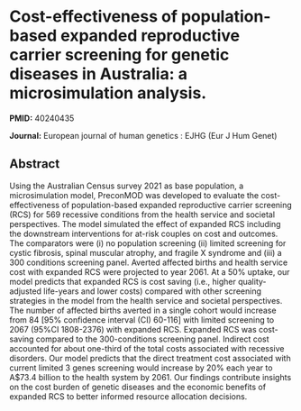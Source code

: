 # Cost-effectiveness of population-based expanded reproductive carrier screening for genetic diseases in Australia: a microsimulation analysis.

**PMID:** 40240435

**Journal:** European journal of human genetics : EJHG (Eur J Hum Genet)

## Abstract

Using the Australian Census survey 2021 as base population, a microsimulation model, PreconMOD was
developed to evaluate the cost-effectiveness of population-based expanded reproductive carrier
screening (RCS) for 569 recessive conditions from the health service and societal perspectives. The
model simulated the effect of expanded RCS including the downstream interventions for at-risk
couples on cost and outcomes. The comparators were (i) no population screening (ii) limited
screening for cystic fibrosis, spinal muscular atrophy, and fragile X syndrome and (iii) a 300
conditions screening panel. Averted affected births and health service cost with expanded RCS were
projected to year 2061. At a 50% uptake, our model predicts that expanded RCS is cost saving (i.e.,
higher quality-adjusted life-years and lower costs) compared with other screening strategies in the
model from the health service and societal perspectives. The number of affected births averted in a
single cohort would increase from 84 [95% confidence interval (CI) 60-116] with limited screening to
2067 (95%CI 1808-2376) with expanded RCS. Expanded RCS was cost-saving compared to the
300-conditions screening panel. Indirect cost accounted for about one-third of the total costs
associated with recessive disorders. Our model predicts that the direct treatment cost associated
with current limited 3 genes screening would increase by 20% each year to A$73.4 billion to the
health system by 2061. Our findings contribute insights on the cost burden of genetic diseases and
the economic benefits of expanded RCS to better informed resource allocation decisions.
